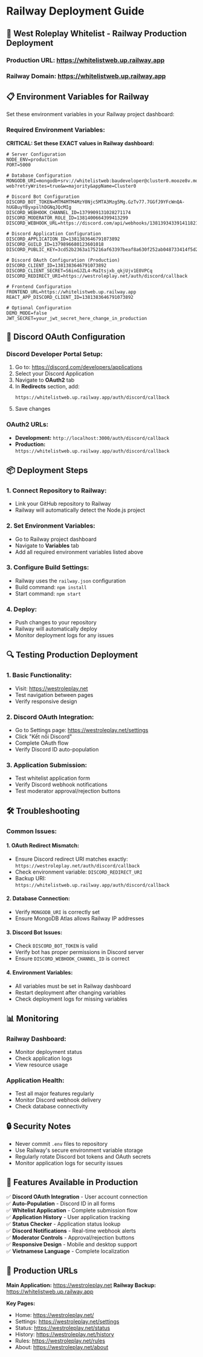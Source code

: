 # Railway Deployment Guide

## 🚀 West Roleplay Whitelist - Railway Production Deployment

### **Production URL:** https://whitelistweb.up.railway.app
### **Railway Domain:** https://whitelistweb.up.railway.app

## 📋 **Environment Variables for Railway**

Set these environment variables in your Railway project dashboard:

### **Required Environment Variables:**

**CRITICAL: Set these EXACT values in Railway dashboard:**

```env
# Server Configuration
NODE_ENV=production
PORT=5000

# Database Configuration
MONGODB_URI=mongodb+srv://whitelistweb:baudeveloper@cluster0.mooze8v.mongodb.net/whitelist-web?retryWrites=true&w=majority&appName=Cluster0

# Discord Bot Configuration
DISCORD_BOT_TOKEN=MTM4MTM4MzY0Njc5MTA3Mzg5Mg.GzTv77.7GGfJ9YFcWnQA-hUGBuyYByxpslhDGNqJQcMIg
DISCORD_WEBHOOK_CHANNEL_ID=1379909131028271174
DISCORD_MODERATOR_ROLE_ID=1381400664399413299
DISCORD_WEBHOOK_URL=https://discord.com/api/webhooks/1381393433914118214/3o07C9O1e_rBup3lnlqsiKT5UAel_hhrHDrk6vda66D763TnWti8wV_qdHOWGgB6B_LY

# Discord Application Configuration
DISCORD_APPLICATION_ID=1381383646791073892
DISCORD_GUILD_ID=1379896680123601018
DISCORD_PUBLIC_KEY=3cd52b2363a175216af63397beaf8a630f252ab048733414f5d2ffc52fabe6e6

# Discord OAuth Configuration (Production)
DISCORD_CLIENT_ID=1381383646791073892
DISCORD_CLIENT_SECRET=S6inGJZL4-MaItsjxb_qkjUjv1E0VPCq
DISCORD_REDIRECT_URI=https://westroleplay.net/auth/discord/callback

# Frontend Configuration
FRONTEND_URL=https://whitelistweb.up.railway.app
REACT_APP_DISCORD_CLIENT_ID=1381383646791073892

# Optional Configuration
DEMO_MODE=false
JWT_SECRET=your_jwt_secret_here_change_in_production
```

## 🔧 **Discord OAuth Configuration**

### **Discord Developer Portal Setup:**

1. Go to: https://discord.com/developers/applications
2. Select your Discord Application
3. Navigate to **OAuth2** tab
4. In **Redirects** section, add:
   ```
   https://whitelistweb.up.railway.app/auth/discord/callback
   ```
5. Save changes

### **OAuth2 URLs:**
- **Development:** `http://localhost:3000/auth/discord/callback`
- **Production:** `https://whitelistweb.up.railway.app/auth/discord/callback`

## 📦 **Deployment Steps**

### **1. Connect Repository to Railway:**
- Link your GitHub repository to Railway
- Railway will automatically detect the Node.js project

### **2. Set Environment Variables:**
- Go to Railway project dashboard
- Navigate to **Variables** tab
- Add all required environment variables listed above

### **3. Configure Build Settings:**
- Railway uses the `railway.json` configuration
- Build command: `npm install`
- Start command: `npm start`

### **4. Deploy:**
- Push changes to your repository
- Railway will automatically deploy
- Monitor deployment logs for any issues

## 🔍 **Testing Production Deployment**

### **1. Basic Functionality:**
- Visit: https://westroleplay.net
- Test navigation between pages
- Verify responsive design

### **2. Discord OAuth Integration:**
- Go to Settings page: https://westroleplay.net/settings
- Click "Kết nối Discord"
- Complete OAuth flow
- Verify Discord ID auto-population

### **3. Application Submission:**
- Test whitelist application form
- Verify Discord webhook notifications
- Test moderator approval/rejection buttons

## 🛠 **Troubleshooting**

### **Common Issues:**

#### **1. OAuth Redirect Mismatch:**
- Ensure Discord redirect URI matches exactly: `https://westroleplay.net/auth/discord/callback`
- Check environment variable: `DISCORD_REDIRECT_URI`
- Backup URI: `https://whitelistweb.up.railway.app/auth/discord/callback`

#### **2. Database Connection:**
- Verify `MONGODB_URI` is correctly set
- Ensure MongoDB Atlas allows Railway IP addresses

#### **3. Discord Bot Issues:**
- Check `DISCORD_BOT_TOKEN` is valid
- Verify bot has proper permissions in Discord server
- Ensure `DISCORD_WEBHOOK_CHANNEL_ID` is correct

#### **4. Environment Variables:**
- All variables must be set in Railway dashboard
- Restart deployment after changing variables
- Check deployment logs for missing variables

## 📊 **Monitoring**

### **Railway Dashboard:**
- Monitor deployment status
- Check application logs
- View resource usage

### **Application Health:**
- Test all major features regularly
- Monitor Discord webhook delivery
- Check database connectivity

## 🔒 **Security Notes**

- Never commit `.env` files to repository
- Use Railway's secure environment variable storage
- Regularly rotate Discord bot tokens and OAuth secrets
- Monitor application logs for security issues

## 📱 **Features Available in Production**

✅ **Discord OAuth Integration** - User account connection  
✅ **Auto-Population** - Discord ID in all forms  
✅ **Whitelist Application** - Complete submission flow  
✅ **Application History** - User application tracking  
✅ **Status Checker** - Application status lookup  
✅ **Discord Notifications** - Real-time webhook alerts  
✅ **Moderator Controls** - Approval/rejection buttons  
✅ **Responsive Design** - Mobile and desktop support  
✅ **Vietnamese Language** - Complete localization  

## 🎯 **Production URLs**

**Main Application:** https://westroleplay.net
**Railway Backup:** https://whitelistweb.up.railway.app

**Key Pages:**
- Home: https://westroleplay.net/
- Settings: https://westroleplay.net/settings
- Status: https://westroleplay.net/status
- History: https://westroleplay.net/history
- Rules: https://westroleplay.net/rules
- About: https://westroleplay.net/about
